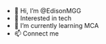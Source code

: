 - 👋 Hi, I’m @EdisonMGG
- 👀 Interested in tech
- 🌱 I’m currently learning MCA
- 📫 Connect me

<!---
EdisonMGG/EdisonMGG is a ✨ special ✨ repository because its `README.md` (this file) appears on your GitHub profile.
You can click the Preview link to take a look at your changes.
--->
